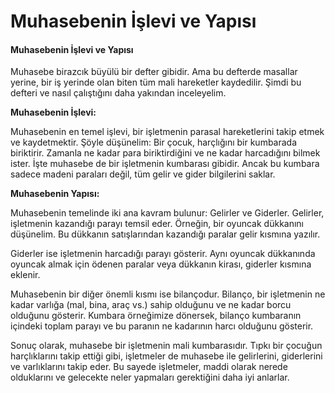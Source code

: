 # Muhasebenin İşlevi ve Yapısı

#### Muhasebenin İşlevi ve Yapısı

Muhasebe birazcık büyülü bir defter gibidir. Ama bu defterde masallar yerine, bir iş yerinde olan biten tüm mali hareketler kaydedilir. Şimdi bu defteri ve nasıl çalıştığını daha yakından inceleyelim.

**Muhasebenin İşlevi:**

Muhasebenin en temel işlevi, bir işletmenin parasal hareketlerini takip etmek ve kaydetmektir. Şöyle düşünelim: Bir çocuk, harçlığını bir kumbarada biriktirir. Zamanla ne kadar para biriktirdiğini ve ne kadar harcadığını bilmek ister. İşte muhasebe de bir işletmenin kumbarası gibidir. Ancak bu kumbara sadece madeni paraları değil, tüm gelir ve gider bilgilerini saklar.

**Muhasebenin Yapısı:**

Muhasebenin temelinde iki ana kavram bulunur: Gelirler ve Giderler. Gelirler, işletmenin kazandığı parayı temsil eder. Örneğin, bir oyuncak dükkanını düşünelim. Bu dükkanın satışlarından kazandığı paralar gelir kısmına yazılır.

Giderler ise işletmenin harcadığı parayı gösterir. Aynı oyuncak dükkanında oyuncak almak için ödenen paralar veya dükkanın kirası, giderler kısmına eklenir.

Muhasebenin bir diğer önemli kısmı ise bilançodur. Bilanço, bir işletmenin ne kadar varlığa (mal, bina, araç vs.) sahip olduğunu ve ne kadar borcu olduğunu gösterir. Kumbara örneğimize dönersek, bilanço kumbaranın içindeki toplam parayı ve bu paranın ne kadarının harcı olduğunu gösterir.

Sonuç olarak, muhasebe bir işletmenin mali kumbarasıdır. Tıpkı bir çocuğun harçlıklarını takip ettiği gibi, işletmeler de muhasebe ile gelirlerini, giderlerini ve varlıklarını takip eder. Bu sayede işletmeler, maddi olarak nerede olduklarını ve gelecekte neler yapmaları gerektiğini daha iyi anlarlar.
